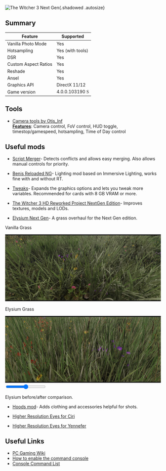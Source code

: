![The Witcher 3 Next Gen](Images\TW3NG.png "Shot by IronGauntlet"){.shadowed .autosize}

## Summary

Feature | Supported
--|--
Vanilla Photo Mode | Yes
Hotsampling | Yes (with tools)
DSR | Yes
Custom Aspect Ratios | Yes
Reshade | Yes
Ansel | Yes
Graphics API | DirectX 11/12
Game version | 4.0.0.103190 <font face="Stores"> S </font>
 
## Tools

* [Camera tools by Otis_Inf](https://patreon.com/Otis_Inf)  
**[Features](https://opm.fransbouma.com/Cameras/witcher3.htm)**: Camera control, FoV control, HUD toggle, timestop/gamespeed, hotsampling, Time of Day control

## Useful mods

* [Script Merger](https://www.nexusmods.com/witcher3/mods/8628)- Detects conflicts and allows easy merging. Also allows manual controls for priority.

* [Benis Reloaded NG](https://www.nexusmods.com/witcher3/mods/8628)- Lighting mod based on Immersive Lighting, works fine with and without RT.

* [Tweaks](https://www.nexusmods.com/witcher3/mods/2658)- Expands the graphics options and lets you tweak more variables. Recommended for cards with 8 GB VRAM or more.

* [The Witcher 3 HD Reworked Project NextGen Edition](https://www.nexusmods.com/witcher3/mods/9963)- Improves textures, models and LODs.

* [Elysium Next Gen](https://www.nexusmods.com/witcher3/mods/9396)- A grass overhaul for the Next Gen edition.

<div class="slider container" style="aspect-ratio: 21/9">
  <div class="slider__img slider__img-after">
    <p>Vanilla Grass</p>
    <img src="../Images/TW3NG/vanilla.jpg" />
  </div>
  <div class="slider__img slider__img-before">
    <p>Elysium Grass</p>
    <img src="../Images/TW3NG/elysium.jpg" />
  </div>
  <input type="range" min="0" max="100" value="50" step="0.01" 
    id="slider" class="slider__input" 
    autocomplete="off" onwheel="this.blur()" 
  />
</div>
<div class="figure"><p>Elysium before/after comparison.</p></div>

* [Hoods mod](https://www.nexusmods.com/witcher3/mods/4242)- Adds clothing and accessories helpful for shots.

* [Higher Resolution Eyes for Ciri](https://www.nexusmods.com/witcher3/mods/3215)

* [Higher Resolution Eyes for Yennefer](https://www.nexusmods.com/witcher3/mods/2565)

## Useful Links

* [PC Gaming Wiki](https://pcgamingwiki.com/wiki/Game_Title)
* [How to enable the command console](https://steamcommunity.com/sharedfiles/filedetails/?id=2050213631)
* [Console Command List](https://commands.gg/witcher3)